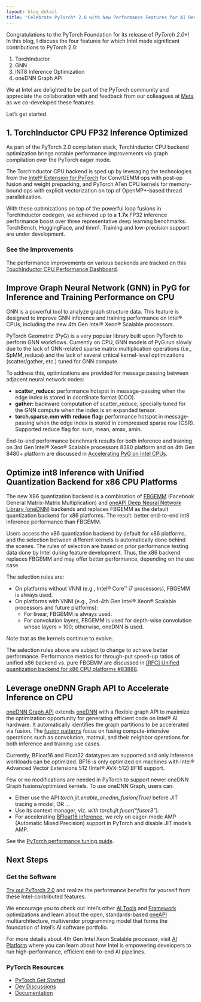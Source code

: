 ```yaml
---
layout: blog_detail
title: "Celebrate PyTorch* 2.0 with New Performance Features for AI Developers"
---
```


Congratulations to the PyTorch Foundation for its release of **PyTorch* 2.0**! In this blog, I discuss the four features for which Intel made significant contributions to PyTorch 2.0:

1. TorchInductor
2. GNN
3. INT8 Inference Optimization
4. oneDNN Graph API

We at Intel are delighted to be part of the PyTorch community and appreciate the collaboration with and feedback from our colleagues at [Meta](http://www.meta.com/) as we co-developed these features.


Let’s get started.


## 1. TorchInductor CPU FP32 Inference Optimized


As part of the PyTorch 2.0 compilation stack, TorchInductor CPU backend optimization brings notable performance improvements via graph compilation over the PyTorch eager mode.


The TorchInductor CPU backend is sped up by leveraging the technologies from the [Intel® Extension for PyTorch](http://github.com/intel/intel-extension-for-pytorch) for Conv/GEMM ops with post-op fusion and weight prepacking, and PyTorch ATen CPU kernels for memory-bound ops with explicit vectorization on top of OpenMP*-based thread parallelization.


With these optimizations on top of the powerful loop fusions in TorchInductor codegen, we achieved up to a **1.7x** FP32 inference performance boost over three representative deep learning benchmarks: TorchBench, HuggingFace, and timm1. Training and low-precision support are under development.


### See the Improvements


The performance improvements on various backends are tracked on this [TouchInductor CPU Performance Dashboard](http://github.com/pytorch/pytorch/issues/93531#issuecomment-1457373890).


## Improve Graph Neural Network (GNN) in PyG for Inference and Training Performance on CPU


GNN is a powerful tool to analyze graph structure data. This feature is designed to improve GNN inference and training performance on Intel® CPUs, including the new 4th Gen Intel® Xeon® Scalable processors.


PyTorch Geometric (PyG) is a very popular library built upon PyTorch to perform GNN workflows. Currently on CPU, GNN models of PyG run slowly due to the lack of GNN-related sparse matrix multiplication operations (i.e., SpMM_reduce) and the lack of several critical kernel-level optimizations (scatter/gather, etc.) tuned for GNN compute.


To address this, optimizations are provided for message passing between adjacent neural network nodes:

* **scatter_reduce:** performance hotspot in message-passing when the edge index is stored in coordinate format (COO).
* **gather:** backward computation of scatter_reduce, specially tuned for the GNN compute when the index is an expanded tensor.
* **torch.sparse.mm with reduce flag:** performance hotspot in message-passing when the edge index is stored in compressed sparse row (CSR). Supported reduce flag for: sum, mean, amax, amin.

End-to-end performance benchmark results for both inference and training on 3rd Gen Intel® Xeon® Scalable processors 8380 platform and on 4th Gen 8480+ platform are discussed in [Accelerating PyG on Intel CPUs](http://www.pyg.org/ns-newsarticle-accelerating-pyg-on-intel-cpus).


## Optimize int8 Inference with Unified Quantization Backend for x86 CPU Platforms  


The new X86 quantization backend is a combination of [FBGEMM](http://github.com/pytorch/FBGEMM) (Facebook General Matrix-Matrix Multiplication) and [oneAPI Deep Neural Network Library (oneDNN](http://spec.oneapi.io/versions/latest/elements/oneDNN/source/index.html)) backends and replaces FBGEMM as the default quantization backend for x86 platforms. The result: better end-to-end int8 inference performance than FBGEMM.


Users access the x86 quantization backend by default for x86 platforms, and the selection between different kernels is automatically done behind the scenes. The rules of selection are based on prior performance testing data done by Intel during feature development. Thus, the x86 backend replaces FBGEMM and may offer better performance, depending on the use case.


The selection rules are:

* On platforms without VNNI (e.g., Intel® Core™ i7 processors), FBGEMM is always used.
* On platforms with VNNI (e.g., 2nd-4th Gen Intel® Xeon® Scalable processors and future platforms):
    * For linear, FBGEMM is always used.
    * For convolution layers, FBGEMM is used for depth-wise convolution whose layers > 100; otherwise, oneDNN is used.

Note that as the kernels continue to evolve.


The selection rules above are subject to change to achieve better performance. Performance metrics for through-put speed-up ratios of unified x86 backend vs. pure FBGEMM are discussed in [[RFC] Unified quantization backend for x86 CPU platforms #83888](http://github.com/pytorch/pytorch/issues/83888).


## Leverage oneDNN Graph API to Accelerate Inference on CPU 


[oneDNN Graph API](http://spec.oneapi.io/onednn-graph/latest/introduction.html) extends [oneDNN](http://spec.oneapi.io/versions/latest/elements/oneDNN/source/index.html) with a flexible graph API to maximize the optimization opportunity for generating efficient code on Intel® AI hardware. It automatically identifies the graph partitions to be accelerated via fusion. The [fusion patterns](http://github.com/oneapi-src/oneDNN/blob/dev-graph/doc/programming_model/ops_and_patterns.md#fusion-patterns) focus on fusing compute-intensive operations such as convolution, matmul, and their neighbor operations for both inference and training use cases.


Currently, BFloat16 and Float32 datatypes are supported and only inference workloads can be optimized.  BF16 is only optimized on machines with Intel® Advanced Vector Extensions 512 (Intel® AVX-512) BF16 support.


Few or no modifications are needed in PyTorch to support newer oneDNN Graph fusions/optimized kernels. To use oneDNN Graph, users can:

* Either use the API _torch.jit.enable_onednn_fusion(True)_ before JIT tracing a model, OR …
* Use its context manager, viz. _with torch.jit.fuser(“fuser3”)._
* For accelerating [BFloat16 inference](http://github.com/pytorch/pytorch/tree/master/torch/csrc/jit/codegen/onednn#example-with-bfloat16), we rely on eager-mode AMP (Automatic Mixed Precision) support in PyTorch and disable JIT mode’s AMP.

See the [PyTorch performance tuning guide](http://pytorch.org/tutorials/recipes/recipes/tuning_guide.html#use-onednn-graph-with-torchscript-for-inference).


## Next Steps


### Get the Software


[Try out PyTorch 2.0](http://pytorch.org/get-started/locally/) and realize the performance benefits for yourself from these Intel-contributed features.


We encourage you to check out Intel’s other [AI Tools](https://www.intel.com/content/www/us/en/developer/topic-technology/artificial-intelligence/tools.html) and [Framework](https://www.intel.com/content/www/us/en/developer/tools/frameworks/overview.html) optimizations and learn about the open, standards-based [oneAPI](https://www.intel.com/content/www/us/en/developer/tools/oneapi/overview.html) multiarchitecture, multivendor programming model that forms the foundation of Intel’s AI software portfolio.


For more details about 4th Gen Intel Xeon Scalable processor, visit [AI Platform](https://www.intel.com/content/www/us/en/developer/topic-technology/artificial-intelligence/platform.html) where you can learn about how Intel is empowering developers to run high-performance, efficient end-to-end AI pipelines.


### PyTorch Resources

* [PyTorch Get Started](http://pytorch.org/get-started/pytorch-2.0/)
* [Dev Discussions](http://dev-discuss.pytorch.org/t/pytorch-release-2-0-execution-update/1077)
* [Documentation](http://pytorch.org/docs/2.0/)
